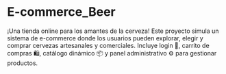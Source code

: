 # E-commerce_Beer
¡Una tienda online para los amantes de la cerveza! Este proyecto simula un sistema de e-commerce donde los usuarios pueden explorar, elegir y comprar cervezas artesanales y comerciales. Incluye login 🔐, carrito de compras 🛍️, catálogo dinámico 📦 y panel administrativo ⚙️ para gestionar productos.